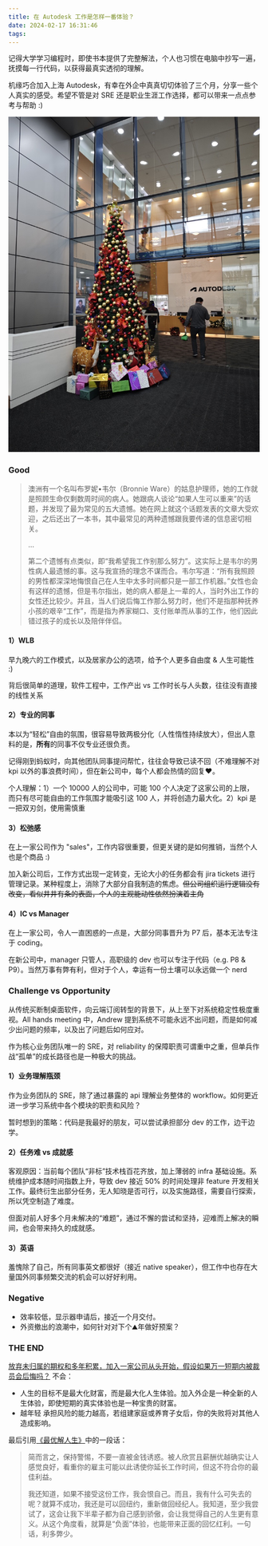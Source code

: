 ```yaml
---
title: 在 Autodesk 工作是怎样一番体验？
date: 2024-02-17 16:31:46
tags:
---
```


记得大学学习编程时，即使书本提供了完整解法，个人也习惯在电脑中抄写一遍，抚摸每一行代码，以获得最真实透彻的理解。

机缘巧合加入上海 Autodesk，有幸在外企中真真切切体验了三个月，分享一些个人真实的感受。希望不管是对 SRE 还是职业生涯工作选择，都可以带来一点点参考与帮助 :)

<!--more-->

![42C9C6A7-24A8-4765-809A-3EE60964316E_1_105_c](../images/blog/2021-09-04-jvm-note/42C9C6A7-24A8-4765-809A-3EE60964316E_1_105_c.jpeg)


### Good

> 澳洲有一个名叫布罗妮•韦尔（Bronnie Ware）的姑息护理师，她的工作就是照顾生命仅剩数周时间的病人。她跟病人谈论“如果人生可以重来”的话题，并发现了最为常见的五大遗憾。她在网上就这个话题发表的文章大受欢迎，之后还出了一本书，其中最常见的两种遗憾跟我要传递的信息密切相关。
> 
> ...
> 
> 第二个遗憾有点类似，即“我希望我工作别那么努力”。这实际上是韦尔的男性病人最遗憾的事。这与我宣扬的理念不谋而合。韦尔写道：“所有我照顾的男性都深深地悔恨自己在人生中太多时间都只是一部工作机器。”女性也会有这样的遗憾，但是韦尔指出，她的病人都是上一辈的人，当时外出工作的女性还比较少。并且，当人们说后悔工作那么努力时，他们不是指那种抚养小孩的艰辛“工作”，而是指为养家糊口、支付账单而从事的工作，他们因此错过孩子的成长以及陪伴伴侣。

#### 1）WLB
早九晚六的工作模式，以及居家办公的选项，给予个人更多自由度 & 人生可能性 :) 

背后很简单的道理，软件工程中，工作产出 vs 工作时长与人头数，往往没有直接的线性关系

#### 2）专业的同事
本以为“轻松”自由的氛围，很容易导致两极分化（人性惰性持续放大），但出人意料的是，**所有**的同事不仅专业还很负责。

记得刚到蚂蚁时，向其他团队同事提问帮忙，往往会导致已读不回（不难理解不对 kpi 以外的事浪费时间），但在新公司中，每个人都会热情的回复❤️。

个人理解：1）一个 10000 人的公司中，可能 100 个人决定了这家公司的上限，而只有尽可能自由的工作氛围才能吸引这 100 人，并将创造力最大化。2）kpi 是一把双刃剑，使用需慎重

#### 3）松弛感
在上一家公司作为 "sales"，工作内容很重要，但更关键的是如何推销，当然个人也是个商品 :)

加入新公司后，工作方式出现一定转变，无论大小的任务都会有 jira tickets 进行管理记录。某种程度上，消除了大部分自我制造的焦虑。~~但公司组织运行逻辑没有改变，看似井井有条的表面，个人的主观能动性依然扮演着主角~~

#### 4）IC vs Manager
在上一家公司，令人一直困惑的一点是，大部分同事晋升为 P7 后，基本无法专注于 coding。

在新公司中，manager 只管人，高职级的 dev 也可以专注于代码（e.g. P8 & P9）。当然万事有弊有利，但对于个人，幸运有一份土壤可以永远做一个 nerd


### Challenge vs Opportunity
从传统买断制桌面软件，向云端订阅转型的背景下，从上至下对系统稳定性极度重视。All hands meeting 中，Andrew 提到系统不可能永远不出问题，而是如何减少出问题的频率，以及出了问题后如何应对。

作为核心业务团队唯一的 SRE，对 reliability 的保障职责可谓重中之重，但单兵作战“孤单”的成长路径也是一种极大的挑战。

#### 1）业务理解瓶颈
作为业务团队的 SRE，除了通过暴露的 api 理解业务整体的 workflow。如何更近进一步学习系统中各个模块的职责和风险？

暂时想到的策略：代码是我最好的朋友，可以尝试承担部分 dev 的工作，边干边学。

#### 2）任务难 vs 成就感
客观原因：当前每个团队“非标”技术栈百花齐放，加上薄弱的 infra 基础设施。系统维护成本随时间指数上升，导致 dev 接近 50% 的时间处理非 feature 开发相关工作。最终衍生出部分任务，无人知晓是否可行，以及实施路径，需要自行探索，所以凭空制造了难度。

但面对前人好多个月未解决的“难题”，通过不懈的尝试和坚持，迎难而上解决的瞬间，也会带来持久的成就感。

#### 3）英语
羞愧除了自己，所有同事英文都很好（接近 native speaker），但工作中也存在大量国外同事频繁交流的机会可以好好利用。

### Negative
- 效率较低，显示器申请后，接近一个月交付。
- 外资撤出的浪潮中，如何针对对下个⛰️年做好预案？

### THE END

<u>放弃未归属的期权和多年积累，加入一家公司从头开始，假设如果万一短期内被裁员会后悔吗？</u>
不会：
- 人生的目标不是最大化财富，而是最大化人生体验。加入外企是一种全新的人生体验，即使短期的真实体验也是一种宝贵的财富。
- 越年轻 承担风险的能力越高，若组建家庭或养育子女后，你的失败将对其他人造成影响。

最后引用[《最优解人生》](https://book.douban.com/subject/36242339/)中的一段话：

> 简而言之，保持警惕，不要一直被金钱诱惑。被人欣赏且薪酬优越确实让人感觉良好，看重你的雇主可能以此诱使你延长工作时间，但这不符合你的最佳利益。
> 
> 我还知道，如果不接受这份工作，我会恨自己。而且，我有什么可失去的呢？就算不成功，我还是可以回纽约，重新做回经纪人。我知道，至少我尝试了，这会让我下半辈子都为自己感到骄傲，会让我觉得自己的人生更有意义。从这个角度看，就算是“负面”体验，也能带来正面的回忆红利。一句话，利多弊少。
